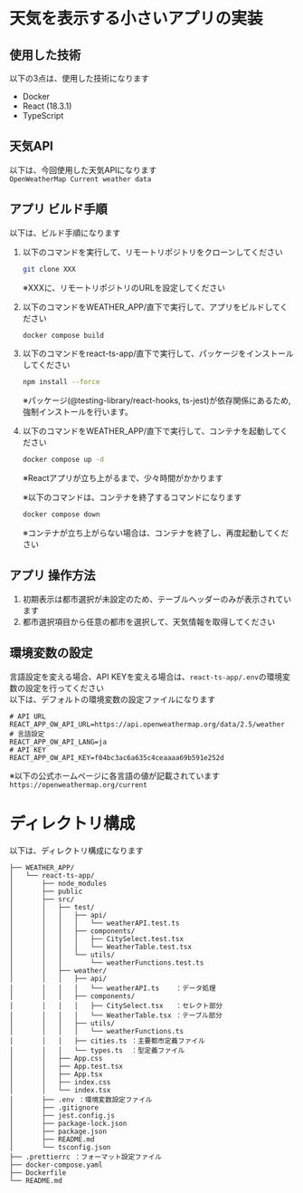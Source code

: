 # 天気を表示する小さいアプリの実装

## 使用した技術
以下の3点は、使用した技術になります
- Docker
- React (18.3.1)
- TypeScript

## 天気API
以下は、今回使用した天気APIになります  
```OpenWeatherMap Current weather data```  

## アプリ ビルド手順
以下は、ビルド手順になります
1. 以下のコマンドを実行して、リモートリポジトリをクローンしてください  
    ```bash
    git clone XXX
    ```
    ※XXXに、リモートリポジトリのURLを設定してください  
2. 以下のコマンドをWEATHER_APP/直下で実行して、アプリをビルドしてください  
    ```bash
    docker compose build
    ```
3. 以下のコマンドをreact-ts-app/直下で実行して、パッケージをインストールしてください  
    ```bash
    npm install --force
    ```
    ※パッケージ(@testing-library/react-hooks, ts-jest)が依存関係にあるため,強制インストールを行います。
4. 以下のコマンドをWEATHER_APP/直下で実行して、コンテナを起動してください  
    ```bash
    docker compose up -d
    ```
    ※Reactアプリが立ち上がるまで、少々時間がかかります

    ※以下のコマンドは、コンテナを終了するコマンドになります  
    ```bash
    docker compose down
    ```  
    ※コンテナが立ち上がらない場合は、コンテナを終了し、再度起動してください

## アプリ 操作方法

1. 初期表示は都市選択が未設定のため、テーブルヘッダーのみが表示されています  
1. 都市選択項目から任意の都市を選択して、天気情報を取得してください

## 環境変数の設定
言語設定を変える場合、API KEYを変える場合は、```react-ts-app/.env```の環境変数の設定を行ってください  
以下は、デフォルトの環境変数の設定ファイルになります  
```env
# API URL
REACT_APP_OW_API_URL=https://api.openweathermap.org/data/2.5/weather
# 言語設定
REACT_APP_OW_API_LANG=ja
# API KEY
REACT_APP_OW_API_KEY=f04bc3ac6a635c4ceaaaa69b591e252d
``` 
※以下の公式ホームページに各言語の値が記載されています  
```https://openweathermap.org/current```

# ディレクトリ構成
以下は、ディレクトリ構成になります
```
├── WEATHER_APP/
│   └── react-ts-app/
│       ├── node_modules
│       ├── public
│       ├── src/
│       │   ├── test/
│       │   │   ├── api/
│       │   │   │   └── weatherAPI.test.ts
│       │   │   ├── components/
│       │   │   │   ├── CitySelect.test.tsx
│       │   │   │   └── WeatherTable.test.tsx
│       │   │   └── utils/
│       │   │       └── weatherFunctions.test.ts
│       │   ├── weather/
│       │   │   ├── api/
│       │   │   │   └── weatherAPI.ts    ：データ処理
│       │   │   ├── components/
│       │   │   │   ├── CitySelect.tsx   ：セレクト部分
│       │   │   │   └── WeatherTable.tsx ：テーブル部分
│       │   │   ├── utils/
│       │   │   │   └── weatherFunctions.ts
│       │   │   ├── cities.ts ：主要都市定義ファイル
│       │   │   └── types.ts  ：型定義ファイル
│       │   ├── App.css
│       │   ├── App.test.tsx
│       │   ├── App.tsx
│       │   ├── index.css
│       │   └── index.tsx
│       ├── .env ：環境変数設定ファイル
│       ├── .gitignore
│       ├── jest.config.js
│       ├── package-lock.json
│       ├── package.json
│       ├── README.md
│       └── tsconfig.json
├── .prettierrc ：フォーマット設定ファイル
├── docker-compose.yaml
├── Dockerfile
└── README.md

```
